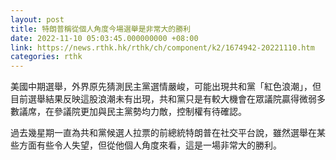 ```yaml
---
layout: post
title: 特朗普稱從個人角度今場選舉是非常大的勝利
date: 2022-11-10 05:03:45.000000000 +08:00
link: https://news.rthk.hk/rthk/ch/component/k2/1674942-20221110.htm
categories: rthk
---
```


美國中期選舉，外界原先猜測民主黨選情嚴峻，可能出現共和黨「紅色浪潮」，但目前選舉結果反映這股浪潮未有出現，共和黨只是有較大機會在眾議院贏得微弱多數議席，在參議院更加與民主黨勢均力敵，控制權有待確認。

過去幾星期一直為共和黨候選人拉票的前總統特朗普在社交平台說，雖然選舉在某些方面有些令人失望，但從他個人角度來看，這是一場非常大的勝利。
